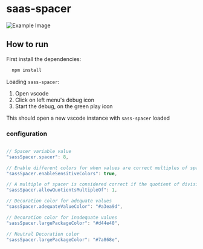 # saas-spacer

![Example Image](https://media.giphy.com/media/BpamyEAIa6SxxNggKT/giphy.gif)

## How to run

  First install the dependencies:

  ```javascript
    npm install
  ```

  Loading `sass-spacer`:

   1. Open vscode
   2. Click on left menu's debug icon
   3. Start the debug, on the green play icon

  This should open a new vscode instance with `sass-spacer` loaded


### configuration

  ```javascript

  // Spacer variable value
  "sassSpacer.spacer": 8,

  // Enable different colors for when values are correct multiples of spacer variable
  "sassSpacer.enableSensitiveColors": true,

  // A multiple of spacer is considered correct if the quotient of division by spacer is a multiple of this number
  "sassSpacer.allowQuotientsMultipleOf": 1,

  // Decoration color for adequate values
  "sassSpacer.adequateValueColor": "#a3ea9d",

  // Decoration color for inadequate values
  "sassSpacer.largePackageColor": "#d44e40",

  // Neutral Decoration color
  "sassSpacer.largePackageColor": "#7a868e",
```
